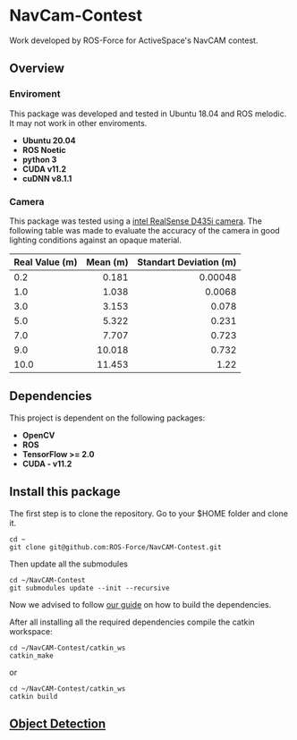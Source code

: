 # NavCam-Contest

Work developed by ROS-Force for ActiveSpace's NavCAM contest.

## Overview

### Enviroment

This package was developed and tested in Ubuntu 18.04 and ROS melodic. It may not work in other enviroments.

- **Ubuntu 20.04**
- **ROS Noetic**
- **python 3**
- **CUDA v11.2**
- **cuDNN v8.1.1**

### Camera

This package was tested using a [intel RealSense D435i camera](https://www.intelrealsense.com/depth-camera-d435i/).
The following table was made to evaluate the accuracy of the camera in good lighting conditions against an opaque material.

| Real Value (m) | Mean (m) | Standart Deviation (m) |
| -------------- | -------: | ---------------------: |
| 0.2            |    0.181 |                0.00048 |
| 1.0            |    1.038 |                 0.0068 |
| 3.0            |    3.153 |                  0.078 |
| 5.0            |    5.322 |                  0.231 |
| 7.0            |    7.707 |                  0.723 |
| 9.0            |   10.018 |                  0.732 |
| 10.0           |   11.453 |                   1.22 |

## Dependencies

This project is dependent on the following packages:

- **OpenCV**
- **ROS**
- **TensorFlow >= 2.0**
- **CUDA - v11.2**


## Install this package

The first step is to clone the repository. Go to your $HOME folder and clone it.

    cd ~
    git clone git@github.com:ROS-Force/NavCAM-Contest.git

Then update all the submodules

    cd ~/NavCAM-Contest
    git submodules update --init --recursive

Now we advised to follow [our guide](https://github.com/ROS-Force/NavCAM-Contest/tree/main/installation) on how to build the dependencies.

After all installing all the required dependencies compile the catkin workspace:
    
    cd ~/NavCAM-Contest/catkin_ws
    catkin_make
or

    cd ~/NavCAM-Contest/catkin_ws
    catkin build

## [Object Detection](https://github.com/ROS-Force/NavCAM-Contest/tree/main/catkin_ws/src/object_detection)
